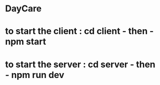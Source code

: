 # DayCare

# to start the client : cd client - then - npm start

# to start the server : cd server - then - npm run dev
